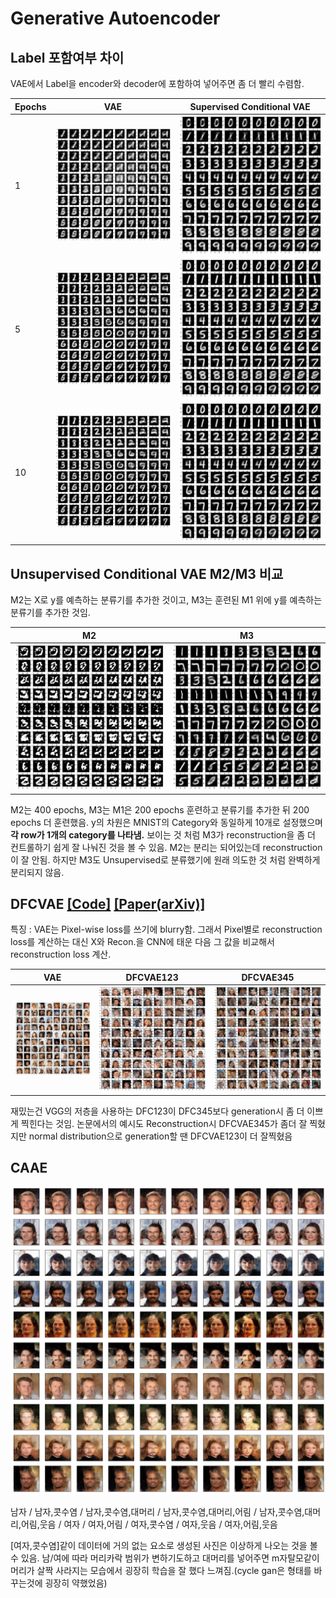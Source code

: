 <h1>Generative Autoencoder</h1>

## Label 포함여부 차이  

VAE에서 Label을 encoder와 decoder에 포함하여 넣어주면 좀 더 빨리 수렴함.  

|Epochs|VAE|Supervised Conditional VAE|
|--|--|--|
|1|![VAE](https://github.com/dslisleedh/GenerativeAutoencoders-tensorflow2/blob/main/imgs/VAE_MNIST_1epoch.png)|![SCVAE](https://github.com/dslisleedh/GenerativeAutoencoders-tensorflow2/blob/main/imgs/SCVAE_MNIST_1epoch.png)|
|5|![VAE](https://github.com/dslisleedh/GenerativeAutoencoders-tensorflow2/blob/main/imgs/VAE_MNIST_5epoch.png)|![SCVAE](https://github.com/dslisleedh/GenerativeAutoencoders-tensorflow2/blob/main/imgs/SCVAE_MNIST_5epoch.png)|
|10|![VAE](https://github.com/dslisleedh/GenerativeAutoencoders-tensorflow2/blob/main/imgs/VAE_MNIST_10epoch.png)|![SCVAE](https://github.com/dslisleedh/GenerativeAutoencoders-tensorflow2/blob/main/imgs/SCVAE_MNIST_10epoch.png)|

## Unsupervised Conditional VAE M2/M3 비교  

M2는 X로 y를 예측하는 분류기를 추가한 것이고, M3는 훈련된 M1 위에 y를 예측하는 분류기를 추가한 것임.  

|M2|M3|
|--|--|
|![M2](https://github.com/dslisleedh/GenerativeAutoencoders-tensorflow2/blob/main/imgs/CVAEM2_MNIST.png)|![M3](https://github.com/dslisleedh/GenerativeAutoencoders-tensorflow2/blob/main/imgs/CVAEM3_MNIST.png)|

M2는 400 epochs, M3는 M1은 200 epochs 훈련하고 분류기를 추가한 뒤 200 epochs 더 훈련했음. y의 차원은 MNIST의 Category와 동일하게 10개로 설정했으며 **각 row가 1개의 category를 나타냄.** 보이는 것 처럼 M3가 reconstruction을 좀 더 컨트롤하기 쉽게 잘 나눠진 것을 볼 수 있음. M2는 분리는 되어있는데 reconstruction이 잘 안됨. 하지만 M3도 Unsupervised로 분류했기에 원래 의도한 것 처럼 완벽하게 분리되지 않음.  

## DFCVAE [[Code]](https://github.com/dslisleedh/GenerativeAutoencoders-tensorflow2/blob/main/dfcvae.py) [[Paper(arXiv)]](https://arxiv.org/abs/1610.00291)  

특징 : VAE는 Pixel-wise loss를 쓰기에 blurry함. 그래서 Pixel별로 reconstruction loss를 계산하는 대신 X와 Recon.을 CNN에 태운 다음 그 값을 비교해서 reconstruction loss 계산.  

|VAE|DFCVAE123|DFCVAE345|
|--|--|--|
|![VAE](https://github.com/dslisleedh/GenerativeAutoencoders-tensorflow2/blob/main/imgs/VAE_celebA.png)|![DFC123](https://github.com/dslisleedh/GenerativeAutoencoders-tensorflow2/blob/main/imgs/DFCVAE123_celebA.png)|![DFC345](https://github.com/dslisleedh/GenerativeAutoencoders-tensorflow2/blob/main/imgs/DFCVAE345_celebA.png)|  

재밌는건 VGG의 저층을 사용하는 DFC123이 DFC345보다 generation시 좀 더 이쁘게 찍힌다는 것임. 논문에서의 예시도 Reconstruction시 DFCVAE345가 좀더 잘 찍혔지만 normal distribution으로 generation할 땐 DFCVAE123이 더 잘찍혔음  


## CAAE 

![Generation](https://github.com/dslisleedh/GenerativeAutoencoders-tensorflow2/blob/main/imgs/caae_generation.png)  

남자 / 남자,콧수염 / 남자,콧수염,대머리 / 남자,콧수염,대머리,어림 / 남자,콧수염,대머리,어림,웃음 / 여자 / 여자,어림 / 여자,콧수염 / 여자,웃음 / 여자,어림,웃음  

[여자,콧수염]같이 데이터에 거의 없는 요소로 생성된 사진은 이상하게 나오는 것을 볼 수 있음. 남/여에 따라 머리카락 범위가 변하기도하고 대머리를 넣어주면 m자탈모같이 머리가 살짝 사라지는 모습에서 굉장히 학습을 잘 했다 느껴짐.(cycle gan은 형태를 바꾸는것에 굉장히 약했었음)  

